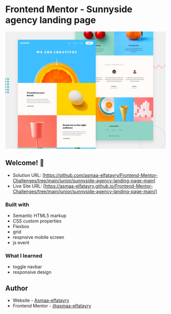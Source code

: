 # Frontend Mentor - Sunnyside agency landing page

![Design preview for the Sunnyside agency landing page coding challenge](./design/desktop-preview.jpg)

## Welcome! 👋



- Solution URL: [https://github.com/asmaa-elfatayry/Frontend-Mentor-Challenges/tree/main/junior/sunnyside-agency-landing-page-main]
- Live Site URL: [https://asmaa-elfatayry.github.io/Frontend-Mentor-Challenges/tree/main/junior/sunnyside-agency-landing-page-main/]



### Built with

- Semantic HTML5 markup
- CSS custom properties
- Flexbox
- grid
- respnsive mobile screen
- js event

### What I learned

- toggle navbar
- responsive design





## Author

- Website - [Asmaa-elfatayry](https://github.com/asmaa-elfatayry)
- Frontend Mentor - [@asmaa-elfatayry](https://www.frontendmentor.io/profile/asmaa-elfatayry)
